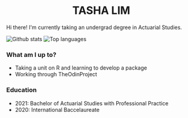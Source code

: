 <h1 align="center"> TASHA LIM </h1>

Hi there! I'm currently taking an undergrad degree in Actuarial Studies.

![Github stats](https://github-readme-stats.vercel.app/api?username=tasharx)
![Top languages](https://github-readme-stats.vercel.app/api/top-langs/?username=tasharx&hide=html,jupyter%20notebook,JavaScript,SCSS,Less&layout=compact&langs_count=10)

### What am I up to? 

- Taking a unit on R and learning to develop a package
- Working through TheOdinProject

### Education

- 2021: Bachelor of Actuarial Studies with Professional Practice
- 2020: International Baccelaureate

<!--
**tasharx/tasharx** is a ✨ _special_ ✨ repository because its `README.md` (this file) appears on your GitHub profile.

Here are some ideas to get you started:

- 🔭 I’m currently working on ...
- 🌱 I’m currently learning ...
- 👯 I’m looking to collaborate on ...
- 🤔 I’m looking for help with ...
- 💬 Ask me about ...
- 📫 How to reach me: ...
- 😄 Pronouns: ...
- ⚡ Fun fact: ...
-->
